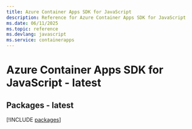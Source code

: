 ```yaml
---
title: Azure Container Apps SDK for JavaScript
description: Reference for Azure Container Apps SDK for JavaScript
ms.date: 06/11/2025
ms.topic: reference
ms.devlang: javascript
ms.service: containerapps
---
```

# Azure Container Apps SDK for JavaScript - latest
## Packages - latest
[!INCLUDE [packages](container-apps-index.md)]